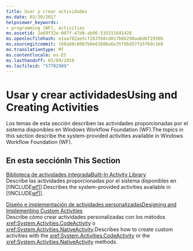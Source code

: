 ```yaml
---
title: Usar y crear actividades
ms.date: 03/30/2017
helpviewer_keywords:
- programming [WF], activities
ms.assetid: 2a69f32e-007f-47d0-ab96-535311641428
ms.openlocfilehash: e1aa782ae5cf263768cd017b6b290aa6d6f2930b
ms.sourcegitcommit: 160a88c8087b0e63606e6e35f9bd57fa5f69c168
ms.translationtype: MT
ms.contentlocale: es-ES
ms.lasthandoff: 03/09/2019
ms.locfileid: "57702989"
---
```

# <a name="using-and-creating-activities"></a><span data-ttu-id="1ad66-102">Usar y crear actividades</span><span class="sxs-lookup"><span data-stu-id="1ad66-102">Using and Creating Activities</span></span>
<span data-ttu-id="1ad66-103">Los temas de esta sección describen las actividades proporcionadas por el sistema disponibles en Windows Workflow Foundation (WF).</span><span class="sxs-lookup"><span data-stu-id="1ad66-103">The topics in this section describe the system-provided activities available in Windows Workflow Foundation (WF).</span></span>  
  
## <a name="in-this-section"></a><span data-ttu-id="1ad66-104">En esta sección</span><span class="sxs-lookup"><span data-stu-id="1ad66-104">In This Section</span></span>  
 [<span data-ttu-id="1ad66-105">Biblioteca de actividades integrada</span><span class="sxs-lookup"><span data-stu-id="1ad66-105">Built-In Activity Library</span></span>](net-framework-4-5-built-in-activity-library.md)  
 <span data-ttu-id="1ad66-106">Describe las actividades proporcionadas por el sistema disponibles en [!INCLUDE[wf1](../../../includes/wf1-md.md)].</span><span class="sxs-lookup"><span data-stu-id="1ad66-106">Describes the system-provided activities available in [!INCLUDE[wf1](../../../includes/wf1-md.md)].</span></span>  
  
 [<span data-ttu-id="1ad66-107">Diseño e implementación de actividades personalizadas</span><span class="sxs-lookup"><span data-stu-id="1ad66-107">Designing and Implementing Custom Activities</span></span>](designing-and-implementing-custom-activities.md)  
 <span data-ttu-id="1ad66-108">Describe cómo crear actividades personalizadas con los métodos <xref:System.Activities.CodeActivity> o <xref:System.Activities.NativeActivity>.</span><span class="sxs-lookup"><span data-stu-id="1ad66-108">Describes how to create custom activities with the <xref:System.Activities.CodeActivity> or the <xref:System.Activities.NativeActivity> methods.</span></span>
